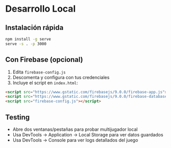 # Desarrollo Local

## Instalación rápida

```bash
npm install -g serve
serve -s . -p 3000
```

## Con Firebase (opcional)

1. Edita `firebase-config.js`
2. Descomenta y configura con tus credenciales
3. Incluye el script en `index.html`:

```html
<script src="https://www.gstatic.com/firebasejs/9.0.0/firebase-app.js"></script>
<script src="https://www.gstatic.com/firebasejs/9.0.0/firebase-database.js"></script>
<script src="firebase-config.js"></script>
```

## Testing

- Abre dos ventanas/pestañas para probar multijugador local
- Usa DevTools -> Application -> Local Storage para ver datos guardados
- Usa DevTools -> Console para ver logs detallados del juego
